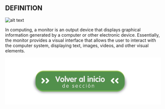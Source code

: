 ## DEFINITION
 ![alt text](image.png)
 
 In computing, a monitor is an output device that displays graphical information generated by a computer or other electronic device. Essentially, the monitor provides a visual interface that allows the user to interact with the computer system, displaying text, images, videos, and other visual elements.



  [![Volver al README](img/seccion.png)](README_EN.md)
